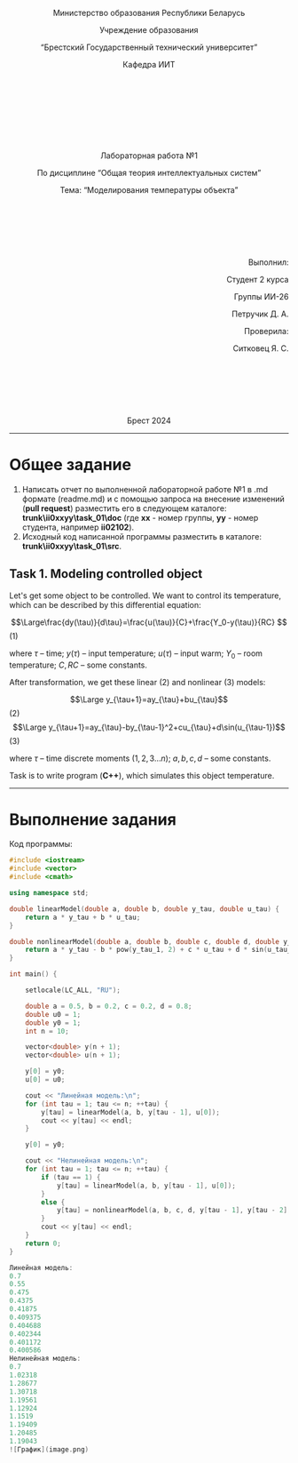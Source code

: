<p align="center"> Министерство образования Республики Беларусь</p>
<p align="center">Учреждение образования</p>
<p align="center">“Брестский Государственный технический университет”</p>
<p align="center">Кафедра ИИТ</p>
<br><br><br><br><br><br><br>
<p align="center">Лабораторная работа №1</p>
<p align="center">По дисциплине “Общая теория интеллектуальных систем”</p>
<p align="center">Тема: “Моделирования температуры объекта”</p>
<br><br><br><br><br>
<p align="right">Выполнил:</p>
<p align="right">Студент 2 курса</p>
<p align="right">Группы ИИ-26</p>
<p align="right">Петручик Д. А.</p>
<p align="right">Проверила:</p>
<p align="right">Ситковец Я. С.</p>
<br><br><br><br><br>
<p align="center">Брест 2024</p>

<hr>

# Общее задание #
1. Написать отчет по выполненной лабораторной работе №1 в .md формате (readme.md) и с помощью запроса на внесение изменений (**pull request**) разместить его в следующем каталоге: **trunk\ii0xxyy\task_01\doc** (где **xx** - номер группы, **yy** - номер студента, например **ii02102**).
2. Исходный код написанной программы разместить в каталоге: **trunk\ii0xxyy\task_01\src**.
## Task 1. Modeling controlled object ##
Let's get some object to be controlled. We want to control its temperature, which can be described by this differential equation:

$$\Large\frac{dy(\tau)}{d\tau}=\frac{u(\tau)}{C}+\frac{Y_0-y(\tau)}{RC} $$ (1)

where $\tau$ – time; $y(\tau)$ – input temperature; $u(\tau)$ – input warm; $Y_0$ – room temperature; $C,RC$ – some constants.

After transformation, we get these linear (2) and nonlinear (3) models:

$$\Large y_{\tau+1}=ay_{\tau}+bu_{\tau}$$ (2)
$$\Large y_{\tau+1}=ay_{\tau}-by_{\tau-1}^2+cu_{\tau}+d\sin(u_{\tau-1})$$ (3)

where $\tau$ – time discrete moments ($1,2,3{\dots}n$); $a,b,c,d$ – some constants.

Task is to write program (**С++**), which simulates this object temperature.

<hr>

# Выполнение задания #

Код программы:
```C++
#include <iostream>
#include <vector>
#include <cmath>  

using namespace std;

double linearModel(double a, double b, double y_tau, double u_tau) {
    return a * y_tau + b * u_tau;
}

double nonlinearModel(double a, double b, double c, double d, double y_tau, double y_tau_1, double u_tau, double u_tau_1) {
    return a * y_tau - b * pow(y_tau_1, 2) + c * u_tau + d * sin(u_tau_1);
}

int main() {

    setlocale(LC_ALL, "RU");

    double a = 0.5, b = 0.2, c = 0.2, d = 0.8;
    double u0 = 1;
    double y0 = 1;
    int n = 10;

    vector<double> y(n + 1);
    vector<double> u(n + 1);

    y[0] = y0;
    u[0] = u0;

    cout << "Линейная модель:\n";
    for (int tau = 1; tau <= n; ++tau) {
        y[tau] = linearModel(a, b, y[tau - 1], u[0]);
        cout << y[tau] << endl;
    }

    y[0] = y0;

    cout << "Нелинейная модель:\n";
    for (int tau = 1; tau <= n; ++tau) {
        if (tau == 1) {
            y[tau] = linearModel(a, b, y[tau - 1], u[0]);
        }
        else {
            y[tau] = nonlinearModel(a, b, c, d, y[tau - 1], y[tau - 2], u[0], u[0]);
        }
        cout << y[tau] << endl;
    }
    return 0;
}

Линейная модель:
0.7
0.55
0.475
0.4375
0.41875
0.409375
0.404688
0.402344
0.401172
0.400586
Нелинейная модель:
0.7
1.02318
1.28677
1.30718
1.19561
1.12924
1.1519
1.19409
1.20485
1.19043
![График](image.png)